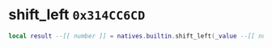 # shift_left `0x314CC6CD`

```lua
local result --[[ number ]] = natives.builtin.shift_left(_value --[[ number ]], _bitshift --[[ number ]])
```